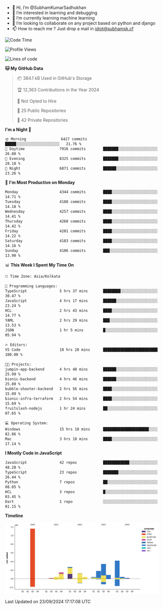 - 👋 Hi, I’m @SubhamKumarSadhukhan
- 👀 I’m interested in learning and debugging
- 🌱 I’m currently learning machine learning
- 💞️ I’m looking to collaborate on any project based on python and django
- 📫 How to reach me ?
      Just drop a mail in idiot@subhamsk.cf

<!---
SubhamKumarSadhukhan/SubhamKumarSadhukhan is a ✨ special ✨ repository because its `README.md` (this file) appears on your GitHub profile.
You can click the Preview link to take a look at your changes.
--->


<!--START_SECTION:waka-->
![Code Time](http://img.shields.io/badge/Code%20Time-2%2C532%20hrs%203%20mins-blue)

![Profile Views](http://img.shields.io/badge/Profile%20Views-9-blue)

![Lines of code](https://img.shields.io/badge/From%20Hello%20World%20I%27ve%20Written-2.9%20million%20lines%20of%20code-blue)

**🐱 My GitHub Data** 

> 📦 384.1 kB Used in GitHub's Storage 
 > 
> 🏆 12,363 Contributions in the Year 2024
 > 
> 🚫 Not Opted to Hire
 > 
> 📜 25 Public Repositories 
 > 
> 🔑 42 Private Repositories 
 > 
**I'm a Night 🦉** 

```text
🌞 Morning                6427 commits        █████░░░░░░░░░░░░░░░░░░░░   21.76 % 
🌆 Daytime                7916 commits        ███████░░░░░░░░░░░░░░░░░░   26.80 % 
🌃 Evening                8325 commits        ███████░░░░░░░░░░░░░░░░░░   28.18 % 
🌙 Night                  6871 commits        ██████░░░░░░░░░░░░░░░░░░░   23.26 % 
```
📅 **I'm Most Productive on Monday** 

```text
Monday                   4344 commits        ████░░░░░░░░░░░░░░░░░░░░░   14.71 % 
Tuesday                  4188 commits        ████░░░░░░░░░░░░░░░░░░░░░   14.18 % 
Wednesday                4257 commits        ████░░░░░░░░░░░░░░░░░░░░░   14.41 % 
Thursday                 4260 commits        ████░░░░░░░░░░░░░░░░░░░░░   14.42 % 
Friday                   4201 commits        ████░░░░░░░░░░░░░░░░░░░░░   14.22 % 
Saturday                 4183 commits        ████░░░░░░░░░░░░░░░░░░░░░   14.16 % 
Sunday                   4106 commits        ███░░░░░░░░░░░░░░░░░░░░░░   13.90 % 
```


📊 **This Week I Spent My Time On** 

```text
🕑︎ Time Zone: Asia/Kolkata

💬 Programming Languages: 
TypeScript               5 hrs 37 mins       ████████░░░░░░░░░░░░░░░░░   30.47 % 
JavaScript               4 hrs 17 mins       ██████░░░░░░░░░░░░░░░░░░░   23.24 % 
HCL                      2 hrs 43 mins       ████░░░░░░░░░░░░░░░░░░░░░   14.77 % 
YAML                     2 hrs 29 mins       ███░░░░░░░░░░░░░░░░░░░░░░   13.53 % 
JSON                     1 hr 5 mins         █░░░░░░░░░░░░░░░░░░░░░░░░   05.94 % 

🔥 Editors: 
VS Code                  18 hrs 28 mins      █████████████████████████   100.00 % 

🐱‍💻 Projects: 
jumpin-app-backend       4 hrs 48 mins       ██████░░░░░░░░░░░░░░░░░░░   25.99 % 
bionic-backend           4 hrs 46 mins       ██████░░░░░░░░░░░░░░░░░░░   25.80 % 
bubble-shooter-backend   2 hrs 56 mins       ████░░░░░░░░░░░░░░░░░░░░░   15.89 % 
bionic-infra-terraform   2 hrs 54 mins       ████░░░░░░░░░░░░░░░░░░░░░   15.69 % 
fruitslash-nodejs        1 hr 24 mins        ██░░░░░░░░░░░░░░░░░░░░░░░   07.65 % 

💻 Operating System: 
Windows                  15 hrs 18 mins      █████████████████████░░░░   82.86 % 
Mac                      3 hrs 10 mins       ████░░░░░░░░░░░░░░░░░░░░░   17.14 % 
```

**I Mostly Code in JavaScript** 

```text
JavaScript               42 repos            ████████████░░░░░░░░░░░░░   48.28 % 
TypeScript               23 repos            ███████░░░░░░░░░░░░░░░░░░   26.44 % 
Python                   7 repos             ██░░░░░░░░░░░░░░░░░░░░░░░   08.05 % 
HCL                      3 repos             █░░░░░░░░░░░░░░░░░░░░░░░░   03.45 % 
Dart                     1 repo              ░░░░░░░░░░░░░░░░░░░░░░░░░   01.15 % 
```



**Timeline**

![Lines of Code chart](https://raw.githubusercontent.com/SubhamKumarSadhukhan/SubhamKumarSadhukhan/main/assets/bar_graph.png)


 Last Updated on 23/09/2024 17:17:08 UTC
<!--END_SECTION:waka-->

